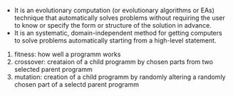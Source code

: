 - It is an evolutionary computation (or evolutionary algorithms or EAs) technique that automatically solves problems without requiring the user to know or specify the form or structure of the solution in advance.
- It is an systematic, domain-independent method for getting computers to solve problems automatically starting from a high-level statement.

1. fitness: how well a programm works
2. crossover: creataion of a child programm by chosen parts from two selected parent programm
3. mutation: creation of a child programm by randomly altering a randomly chosen part of a selectd parent programm
